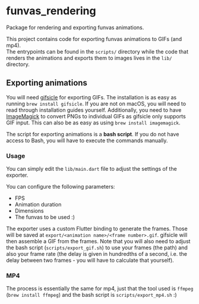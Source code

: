 # funvas_rendering

Package for rendering and exporting funvas animations.

This project contains code for exporting funvas animations to GIFs (and mp4).  
The entrypoints can be found in the `scripts/` directory while the code that renders the animations
and exports them to images lives in the `lib/` directory.

## Exporting animations

You will need [gifsicle] for exporting GIFs. The installation is as easy as running `brew install gifsicle`.
If you are not on macOS, you will need to read through installation guides yourself.
Additionally, you need to have [ImageMagick] to convert PNGs to individual GIFs as gifsicle only
supports GIF input. This can also be as easy as using `brew install imagemagick`.

The script for exporting animations is a **bash script**. If you do not have access to Bash, you
will have to execute the commands manually.

### Usage

You can simply edit the `lib/main.dart` file to adjust the settings of the exporter.

You can configure the following parameters:

* FPS
* Animation duration
* Dimensions
* The funvas to be used :)

The exporter uses a custom Flutter binding to generate the frames. Those will be saved at
`export/<animation name>/<frame number>.gif`. gifsicle will then assemble a GIF from the
frames. Note that you will also need to adjust the bash script (`scripts/export_gif.sh`) to use your
frames (the path) and also your frame rate (the delay is given in hundredths of a second, i.e. the
delay between two frames - you will have to calculate that yourself).

### MP4

The process is essentially the same for mp4, just that the tool used is `ffmpeg`
(`brew install ffmpeg`) and the bash script is `scripts/export_mp4.sh` :)

[Twitter]: https://twitter.com/creativemaybeno
[funvas]: https://pub.dev/packages/funvas
[gifsicle]: http://www.lcdf.org/gifsicle
[ImageMagick]: https://imagemagick.org/index.php
